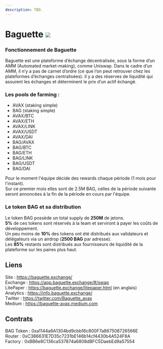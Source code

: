 ```yaml
---
description: TBD.
---
```


# Baguette ![](https://baguette.exchange/images/Baguette-logo-1.png)

### Fonctionnement de Baguette 

Baguette est une plateforme d’échange décentralisée, sous la forme d’un AMM \(Automated market-making\), comme Uniswap. Dans le cadre d’un AMM, il n’y a pas de carnet d’ordre \(ce que l’on peut retrouver chez les plateformes d’échanges centralisées\). Il y a des réserves de liquidité qui assurent les échanges et déterminent le prix d’un actif échangé. 

### Les pools de farming :

* AVAX (staking simple)
* BAG (staking simple)
* AVAX/BTC
* AVAX/ETH
* AVAX/LINK
* AVAX/USDT
* AVAX/DAI
* BAG/AVAX
* BAG/BTC
* BAG/ETH
* BAG/LINK
* BAG/USDT
* BAG/DAI

Pour le moment l'équipe décide des rewards chaque période (1 mois pour l'instant).  
Sur ce premier mois elles sont de 2.5M BAG, celles de la période suivante seront annoncées à la fin de la période en cours par l'équipe.

### Le token BAG et sa distribution

Le token BAG possède un total supply de **250M** de jetons.  
**5%** de ces tokens sont réservés à la team et serviront à payer les coûts de développement.  
Un peu moins de **10%** des tokens ont été distribués aux validateurs et délégateurs via un airdrop (**2500 BAG** par adresse).  
Les **85%** restants sont distribués aux fournisseurs de liquidité de la plateforme sur les paires plus haut.

## Liens

Site : https://baguette.exchange/  
Exchange : https://app.baguette.exchange/#/swap  
LitePaper : https://baguette.exchange/litepaper.html (en anglais)  
Analytics : https://info.baguette.exchange/  
Twitter : https://twitter.com/Baguette_avax  
Medium : https://baguette-avax.medium.com  

## Contrats

BAG Token : 0xa1144a6A1304bd9cbb16c800F7a867508726566E  
Router : 0xC386631E7D35c7231bE146b14cf4430b4A524F8A  
Factory : 0xBB6e8C136ca537874a6808dBFC5DaebEd9a57554